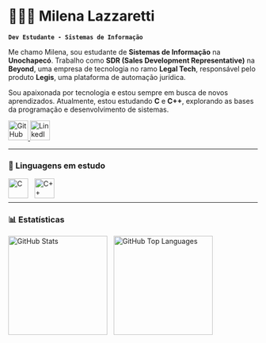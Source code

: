 # 👩🏻‍💻 Milena Lazzaretti

**`Dev Estudante - Sistemas de Informação`**

Me chamo Milena, sou estudante de **Sistemas de Informação** na **Unochapecó**. Trabalho como **SDR (Sales Development Representative)** na **Beyond**, uma empresa de tecnologia no ramo **Legal Tech**, responsável pelo produto **Legis**, uma plataforma de automação jurídica.

Sou apaixonada por tecnologia e estou sempre em busca de novos aprendizados. Atualmente, estou estudando **C** e **C++**, explorando as bases da programação e desenvolvimento de sistemas.


<p align="left">
  <a href="https://github.com/mLena29" target="_blank">
    <img 
      alt="GitHub" 
      title="GitHub" 
      width="40" 
      src="https://cdn.jsdelivr.net/gh/devicons/devicon/icons/github/github-original.svg" 
    />
  </a>
  <a href="https://www.linkedin.com/in/milenalazzaretti/" target="_blank">
    <img 
      alt="LinkedIn" 
      title="LinkedIn" 
      width="40" 
      src="https://cdn.jsdelivr.net/gh/devicons/devicon/icons/linkedin/linkedin-original.svg" 
    />
  </a>
</p>


---

### 🧠 Linguagens em estudo

<img 
    align="left" 
    alt="C" 
    title="C" 
    width="40px" 
    style="padding-right: 10px;" 
    src="https://cdn.jsdelivr.net/gh/devicons/devicon@latest/icons/c/c-original.svg" 
/>
<img 
    align="left" 
    alt="C++" 
    title="C++" 
    width="40px" 
    style="padding-right: 10px;" 
    src="https://cdn.jsdelivr.net/gh/devicons/devicon@latest/icons/cplusplus/cplusplus-original.svg" 
/>

<br/>
<br/>

---

### 📊 Estatísticas

<p>
  <img 
    align="left" 
    alt="GitHub Stats" 
    height="200" 
    style="padding-right: 10px;" 
    src="https://github-readme-stats.vercel.app/api?username=mLena29&show_icons=true&theme=tokyonight&include_all_commits=true&locale=pt-br" 
  />

  <img 
    align="left" 
    alt="GitHub Top Languages" 
    height="200" 
    src="https://github-readme-stats.vercel.app/api/top-langs/?username=mLena29&theme=tokyonight&layout=compact&custom_title=Tecnologias&langs_count=10" 
  />
</p>
